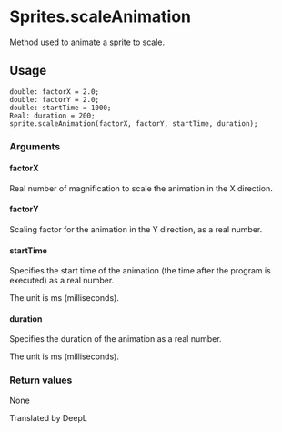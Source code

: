 # Sprites.scaleAnimation

Method used to animate a sprite to scale.

## Usage

```
double: factorX = 2.0;
double: factorY = 2.0;
double: startTime = 1000;
Real: duration = 200;
sprite.scaleAnimation(factorX, factorY, startTime, duration);
```

### Arguments

#### factorX

Real number of magnification to scale the animation in the X direction.

#### factorY

Scaling factor for the animation in the Y direction, as a real number.

#### startTime

Specifies the start time of the animation (the time after the program is executed) as a real number.

The unit is ms (milliseconds).

#### duration


Specifies the duration of the animation as a real number.

The unit is ms (milliseconds).

### Return values

None

Translated by DeepL